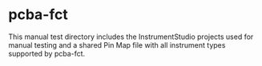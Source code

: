 # pcba-fct

This manual test directory includes the InstrumentStudio projects used for manual testing and a shared Pin Map file with all instrument types supported by pcba-fct.